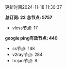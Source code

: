 更新时间2024-11-18 11:30:37

**总订阅: 22**
**总节点: 5757**
- vless节点: 17

**google ping有效节点: 440**
- ss节点: 148
- v2ray节点: 284
- trojan节点: 8
